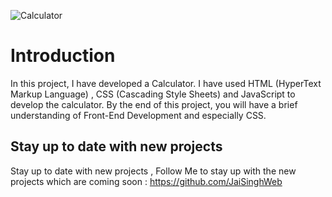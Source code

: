 ![Calculator](https://user-images.githubusercontent.com/101625109/161263752-405ffcfd-696c-4f43-aa4f-eedd81995671.png)
# Introduction
In this project, I have developed a Calculator. I have used HTML (HyperText Markup Language) , CSS (Cascading Style Sheets) and JavaScript to develop the calculator. By the end of this project, you will have a brief understanding of Front-End Development and especially CSS.

## Stay up to date with new projects
Stay up to date with new projects , Follow Me to stay up with the new projects which are coming soon :
https://github.com/JaiSinghWeb

